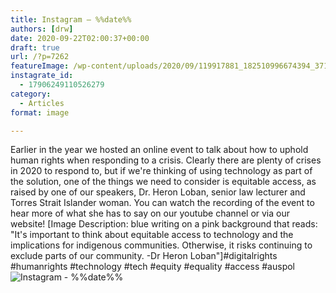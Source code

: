 ```yaml
---
title: Instagram – %%date%%
authors: [drw]
date: 2020-09-22T02:00:37+00:00
draft: true
url: /?p=7262
featureImage: /wp-content/uploads/2020/09/119917881_182510996674394_3716715569332514069_n.jpg
instagrate_id:
  - 17906249110526279
category:
  - Articles
format: image

---
```

Earlier in the year we hosted an online event to talk about how to uphold human rights when responding to a crisis. Clearly there are plenty of crises in 2020 to respond to, but if we're thinking of using technology as part of the solution, one of the things we need to consider is equitable access, as raised by one of our speakers, Dr. Heron Loban, senior law lecturer and Torres Strait Islander woman. You can watch the recording of the event to hear more of what she has to say on our youtube channel or via our website! [Image Description: blue writing on a pink background that reads: "It's important to think about equitable access to technology and the implications for indigenous communities. Otherwise, it risks continuing to exclude parts of our community. -Dr Heron Loban"]#digitalrights #humanrights #technology #tech #equity #equality #access #auspol
<img decoding="async" src="/wp-content/uploads/2020/09/119917881_182510996674394_3716715569332514069_n.jpg" alt="Instagram - %%date%%" />
